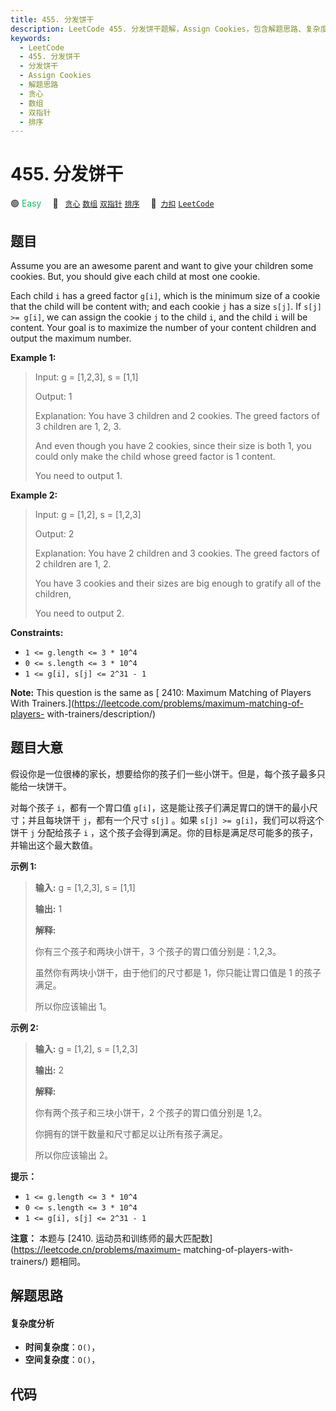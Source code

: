 ```yaml
---
title: 455. 分发饼干
description: LeetCode 455. 分发饼干题解，Assign Cookies，包含解题思路、复杂度分析以及完整的 JavaScript 代码实现。
keywords:
  - LeetCode
  - 455. 分发饼干
  - 分发饼干
  - Assign Cookies
  - 解题思路
  - 贪心
  - 数组
  - 双指针
  - 排序
---
```


# 455. 分发饼干

🟢 <font color=#15bd66>Easy</font>&emsp; 🔖&ensp; [`贪心`](/tag/greedy.md) [`数组`](/tag/array.md) [`双指针`](/tag/two-pointers.md) [`排序`](/tag/sorting.md)&emsp; 🔗&ensp;[`力扣`](https://leetcode.cn/problems/assign-cookies) [`LeetCode`](https://leetcode.com/problems/assign-cookies)

## 题目

Assume you are an awesome parent and want to give your children some cookies.
But, you should give each child at most one cookie.

Each child `i` has a greed factor `g[i]`, which is the minimum size of a
cookie that the child will be content with; and each cookie `j` has a size
`s[j]`. If `s[j] >= g[i]`, we can assign the cookie `j` to the child `i`, and
the child `i` will be content. Your goal is to maximize the number of your
content children and output the maximum number.

**Example 1:**

> Input: g = [1,2,3], s = [1,1]
>
> Output: 1
>
> Explanation: You have 3 children and 2 cookies. The greed factors of 3 children are 1, 2, 3.
>
> And even though you have 2 cookies, since their size is both 1, you could only make the child whose greed factor is 1 content.
>
> You need to output 1.

**Example 2:**

> Input: g = [1,2], s = [1,2,3]
>
> Output: 2
>
> Explanation: You have 2 children and 3 cookies. The greed factors of 2 children are 1, 2.
>
> You have 3 cookies and their sizes are big enough to gratify all of the children,
>
> You need to output 2.

**Constraints:**

- `1 <= g.length <= 3 * 10^4`
- `0 <= s.length <= 3 * 10^4`
- `1 <= g[i], s[j] <= 2^31 - 1`

**Note:** This question is the same as [ 2410: Maximum Matching of Players
With Trainers.](https://leetcode.com/problems/maximum-matching-of-players-
with-trainers/description/)

## 题目大意

假设你是一位很棒的家长，想要给你的孩子们一些小饼干。但是，每个孩子最多只能给一块饼干。

对每个孩子 `i`，都有一个胃口值 `g[i]`，这是能让孩子们满足胃口的饼干的最小尺寸；并且每块饼干 `j`，都有一个尺寸 `s[j]` 。如果
`s[j] >= g[i]`，我们可以将这个饼干 `j` 分配给孩子 `i` ，这个孩子会得到满足。你的目标是满足尽可能多的孩子，并输出这个最大数值。

**示例 1:**

> **输入:** g = [1,2,3], s = [1,1]
>
> **输出:** 1
>
> **解释:**
>
> 你有三个孩子和两块小饼干，3 个孩子的胃口值分别是：1,2,3。
>
> 虽然你有两块小饼干，由于他们的尺寸都是 1，你只能让胃口值是 1 的孩子满足。
>
> 所以你应该输出 1。

**示例 2:**

> **输入:** g = [1,2], s = [1,2,3]
>
> **输出:** 2
>
> **解释:**
>
> 你有两个孩子和三块小饼干，2 个孩子的胃口值分别是 1,2。
>
> 你拥有的饼干数量和尺寸都足以让所有孩子满足。
>
> 所以你应该输出 2。

**提示：**

- `1 <= g.length <= 3 * 10^4`
- `0 <= s.length <= 3 * 10^4`
- `1 <= g[i], s[j] <= 2^31 - 1`

**注意：** 本题与 [2410\. 运动员和训练师的最大匹配数](https://leetcode.cn/problems/maximum-
matching-of-players-with-trainers/) 题相同。

## 解题思路

#### 复杂度分析

- **时间复杂度**：`O()`，
- **空间复杂度**：`O()`，

## 代码

```javascript

```
